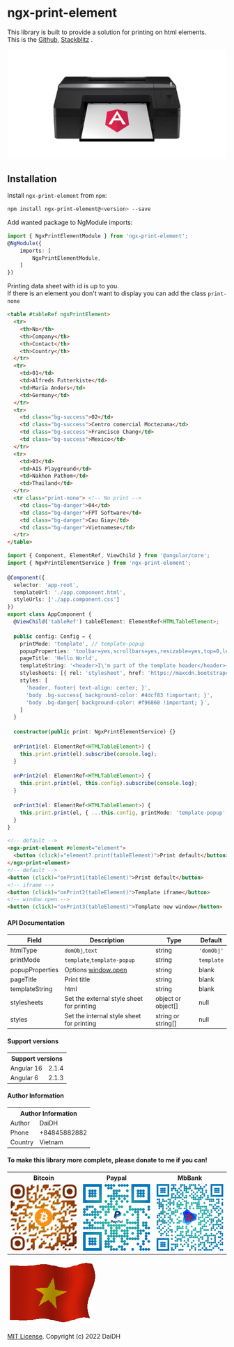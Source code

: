 # ngx-print-element

This library is built to provide a solution for printing on html elements.\
This is the [Github](https://id1945.github.io/ngx-print-element), [Stackblitz](https://stackblitz.com/edit/angular-ngx-print-element) .

![Logo](https://raw.githubusercontent.com/id1945/ngx-print-element/master/ngx-print-element.png)

## Installation
Install `ngx-print-element` from `npm`:
```bash
npm install ngx-print-element@<version> --save
```

Add wanted package to NgModule imports:
```typescript
import { NgxPrintElementModule } from 'ngx-print-element';
@NgModule({
    imports: [
        NgxPrintElementModule,
    ]
})
```

Printing data sheet with id is up to you.\
If there is an element you don't want to display you can add the class ```print-none```

```html
<table #tableRef ngxPrintElement>
  <tr>
    <th>No</th>
    <th>Company</th>
    <th>Contact</th>
    <th>Country</th>
  </tr>
  <tr>
    <td>01</td>
    <td>Alfreds Futterkiste</td>
    <td>Maria Anders</td>
    <td>Germany</td>
  </tr>
  <tr>
    <td class="bg-success">02</td>
    <td class="bg-success">Centro comercial Moctezuma</td>
    <td class="bg-success">Francisco Chang</td>
    <td class="bg-success">Mexico</td>
  </tr>
  <tr>
    <td>03</td>
    <td>AIS Playground</td>
    <td>Nakhon Pathom</td>
    <td>Thailand</td>
  </tr>
  <tr class="print-none"> <!-- No print -->
    <td class="bg-danger">04</td>
    <td class="bg-danger">FPT Software</td>
    <td class="bg-danger">Cau Giay</td>
    <td class="bg-danger">Vietnamese</td>
  </tr>
</table>
```

```typescript
import { Component, ElementRef, ViewChild } from '@angular/core';
import { NgxPrintElementService } from 'ngx-print-element';

@Component({
  selector: 'app-root',
  templateUrl: './app.component.html',
  styleUrls: ['./app.component.css']
})
export class AppComponent {
  @ViewChild('tableRef') tableElement: ElementRef<HTMLTableElement>;

  public config: Config = {
    printMode: 'template', // template-popup
    popupProperties: 'toolbar=yes,scrollbars=yes,resizable=yes,top=0,left=0,fullscreen=yes',
    pageTitle: 'Hello World',
    templateString: '<header>I\'m part of the template header</header>{{printBody}}<footer>I\'m part of the template footer</footer>',
    stylesheets: [{ rel: 'stylesheet', href: 'https://maxcdn.bootstrapcdn.com/bootstrap/4.0.0/css/bootstrap.min.css' }],
    styles: [
      'header, footer{ text-align: center; }',
      'body .bg-success{ background-color: #4dcf83 !important; }',
      'body .bg-danger{ background-color: #f96868 !important; }',
    ]
  }

  constructor(public print: NgxPrintElementService) {}

  onPrint1(el: ElementRef<HTMLTableElement>) {
    this.print.print(el).subscribe(console.log);
  }

  onPrint2(el: ElementRef<HTMLTableElement>) {
    this.print.print(el, this.config).subscribe(console.log);
  }

  onPrint3(el: ElementRef<HTMLTableElement>) {
    this.print.print(el, { ...this.config, printMode: 'template-popup' }).subscribe(console.log);
  }
}
```

```html
<!-- default -->
<ngx-print-element #element="element">
  <button (click)="element?.print(tableElement)">Print default</button>
</ngx-print-element>
<!-- default -->
<button (click)="onPrint1(tableElement)">Print default</button>
<!-- iframe -->
<button (click)="onPrint2(tableElement)">Template iframe</button>
<!-- window.open -->
<button (click)="onPrint3(tableElement)">Template new window</button>
```

#### API Documentation

| Field | Description | Type | Default |
| --- | --- | --- | --- |
| htmlType | `domObj`,`text` | string | `'domObj'` |
| printMode | `template`,`template-popup` | string | `template` |
| popupProperties | Options [window.open](https://www.w3schools.com/jsref/met_win_open.asp) | string | blank |
| pageTitle | Print title | string | blank |
| templateString | html | string | blank |
| stylesheets | Set the external style sheet for printing | object or object[] | null |
| styles | Set the internal style sheet for printing | string or string[] | null |


#### Support versions
  
<table>
  <tr>
    <th colspan="2">Support versions</th>
  </tr>
  <tr>
    <td>Angular 16</td>
    <td>2.1.4</td>
  </tr>
  <tr>
    <td>Angular 6</td>
    <td>2.1.3</td>
  </tr>
</table>

#### Author Information

<table>
  <tr>
    <th colspan="2">Author Information</th>
  </tr>
  <tr>
    <td>Author</td>
    <td>DaiDH</td>
  </tr>
  <tr>
    <td>Phone</td>
    <td>+84845882882</td>
  </tr>
  <tr>
    <td>Country</td>
    <td>Vietnam</td>
  </tr>
</table>

#### To make this library more complete, please donate to me if you can!

<table>
  <tr>
    <th>Bitcoin</th>
    <th>Paypal</th>
    <th>MbBank</th>
  </tr>
  <tr>
    <td><img src="https://raw.githubusercontent.com/id1945/id1945/master/donate-bitcoin.png" width="182px"></td>
    <td><img src="https://raw.githubusercontent.com/id1945/id1945/master/donate-paypal.png" width="182px"></td>
    <td><img src="https://raw.githubusercontent.com/id1945/id1945/master/donate-mbbank.png" width="182px"></td>
  </tr>
</table>

![Vietnam](https://raw.githubusercontent.com/id1945/id1945/master/vietnam.gif)

[MIT License](https://github.com/id1945/ngx-print-element/blob/master/LICENSE). Copyright (c) 2022 DaiDH
